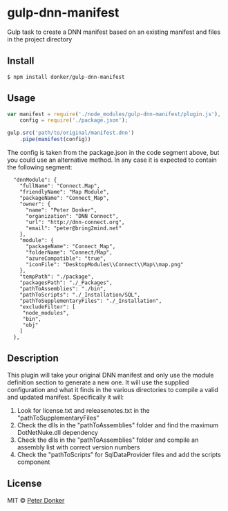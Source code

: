 # gulp-dnn-manifest
Gulp task to create a DNN manifest based on an existing manifest and files in the project directory

## Install

```
$ npm install donker/gulp-dnn-manifest
```

## Usage

```js
var manifest = require('./node_modules/gulp-dnn-manifest/plugin.js'),
    config = require('./package.json');

gulp.src('path/to/original/manifest.dnn')
    .pipe(manifest(config))
```

The config is taken from the package.json in the code segment above, but you could use an alternative method.
In any case it is expected to contain the following segment:

```
  "dnnModule": {
    "fullName": "Connect.Map",
    "friendlyName": "Map Module",
    "packageName": "Connect_Map",
    "owner": {
      "name": "Peter Donker",
      "organization": "DNN Connect",
      "url": "http://dnn-connect.org",
      "email": "peter@bring2mind.net"
    },
    "module": {
      "packageName": "Connect_Map",
      "folderName": "Connect/Map",
      "azureCompatible": "true",
      "iconFile": "DesktopModules\\Connect\\Map\\map.png"
    },
    "tempPath": "./package",
    "packagesPath": "./_Packages",
    "pathToAssemblies": "./bin",
    "pathToScripts": "./_Installation/SQL",
    "pathToSupplementaryFiles": "./_Installation",
    "excludeFilter": [
     "node_modules",
     "bin",
     "obj"
    ]
  },
```

## Description
This plugin will take your original DNN manifest and only use the module definition section to generate a new one. 
It will use the supplied configuration and what it finds in the various directories to compile a valid and updated manifest.
Specifically it will:

1. Look for license.txt and releasenotes.txt in the "pathToSupplementaryFiles"
2. Check the dlls in the "pathToAssemblies" folder and find the maximum DotNetNuke.dll dependency
3. Check the dlls in the "pathToAssemblies" folder and compile an assembly list with correct version numbers
4. Check the "pathToScripts" for SqlDataProvider files and add the scripts component

## License

MIT © [Peter Donker](http://www.bring2mind.net)


